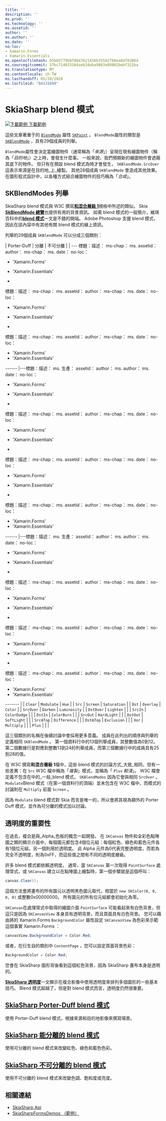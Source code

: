 ```yaml
---
title: ''
description: ''
ms.prod: ''
ms.technology: ''
ms.assetid: ''
author: ''
ms.author: ''
ms.date: ''
no-loc:
- Xamarin.Forms
- Xamarin.Essentials
ms.openlocfilehash: b5b03779b9f0847621456b25582fb8ea04f8386d
ms.sourcegitcommit: 57bc714633364aeb34aba9803e88802bebf321ba
ms.translationtype: MT
ms.contentlocale: zh-TW
ms.lasthandoff: 05/28/2020
ms.locfileid: "84131699"
---
```

# <a name="skiasharp-blend-modes"></a>SkiaSharp blend 模式

[![下載範例 ](~/media/shared/download.png) 下載範例](https://docs.microsoft.com/samples/xamarin/xamarin-forms-samples/skiasharpforms-demos)

這些文章著重于的 [`BlendMode`](xref:SkiaSharp.SKPaint.BlendMode) 屬性 [`SKPaint`](xref:SkiaSharp.SKPaint) 。 `BlendMode`屬性的類型是 [`SKBlendMode`](xref:SkiaSharp.SKBlendMode) ，具有29個成員的列舉。

`BlendMode`屬性會決定當繪圖物件（通常稱為「_來源_」）呈現在現有繪圖物件（稱為「_目的地_」）之上時，會發生什麼事。 一般來說，我們預期新的繪圖物件會遮蔽其底下的物件。 但只有在預設 blend 模式為時才會發生， `SKBlendMode.SrcOver` 這表示來源是在目的地_上_繪製。 其他28個成員 `SKBlendMode` 會造成其他效果。 在圖形程式設計中，以各種方式結合繪圖物件的技巧稱為「_合成_」。

## <a name="the-skblendmodes-enumeration"></a>SKBlendModes 列舉

SkiaSharp blend 模式與 W3C 撰寫[**和混合層級 1**](https://www.w3.org/TR/compositing-1/)規格中所述的類似。 Skia [**SkBlendMode 總覽**](https://skia.org/user/api/SkBlendMode_Overview)也提供有用的背景資訊。 如需 blend 模式的一般簡介，維琪百科中的[**blend 模式**](https://en.wikipedia.org/wiki/Blend_modes)一文是不錯的開端。 Adobe Photoshop 支援 blend 模式，因此在該內容中有其他有關 blend 模式的線上資訊。

列舉的29個成員 `SKBlendMode` 可以分成三個類別：

| Porter-Duff | 分離    | 不可分離 |
| ---
標題：描述： ms-chap： ms. assetid： author： ms-chap： ms. date： no-loc：
- 'Xamarin.Forms'
- 'Xamarin.Essentials'

-
標題：描述： ms-chap： ms. assetid： author： ms-chap： ms. date： no-loc：
- 'Xamarin.Forms'
- 'Xamarin.Essentials'

-
標題：描述： ms-chap： ms. assetid： author： ms-chap： ms. date： no-loc：
- 'Xamarin.Forms'
- 'Xamarin.Essentials'

------ |---標題：描述： ms. 生產： assetid： author： ms. author： ms. date： no-loc：
- 'Xamarin.Forms'
- 'Xamarin.Essentials'

-
標題：描述： ms-chap： ms. assetid： author： ms-chap： ms. date： no-loc：
- 'Xamarin.Forms'
- 'Xamarin.Essentials'

-
標題：描述： ms-chap： ms. assetid： author： ms-chap： ms. date： no-loc：
- 'Xamarin.Forms'
- 'Xamarin.Essentials'

-
標題：描述： ms-chap： ms. assetid： author： ms-chap： ms. date： no-loc：
- 'Xamarin.Forms'
- 'Xamarin.Essentials'

------ |---標題：描述： ms. 生產： assetid： author： ms. author： ms. date： no-loc：
- 'Xamarin.Forms'
- 'Xamarin.Essentials'

-
標題：描述： ms-chap： ms. assetid： author： ms-chap： ms. date： no-loc：
- 'Xamarin.Forms'
- 'Xamarin.Essentials'

-
標題：描述： ms-chap： ms. assetid： author： ms-chap： ms. date： no-loc：
- 'Xamarin.Forms'
- 'Xamarin.Essentials'

-
標題：描述： ms-chap： ms. assetid： author： ms-chap： ms. date： no-loc：
- 'Xamarin.Forms'
- 'Xamarin.Essentials'

------- | | `Clear`     | `Modulate`   | `Hue`         | | `Src`       | `Screen`     | `Saturation`  | | `Dst`       | `Overlay`    | `Color`       | | `SrcOver`   | `Darken`     | `Luminosity`  | | `DstOver`   | `Lighten`    |               | | `SrcIn`     | `ColorDodge` |               | | `DstIn`     | `ColorBurn`  |               | | `SrcOut`    | `HardLight`  |               | | `DstOut`    | `SoftLight`  |               | | `SrcATop`   | `Difference` |               | | `DstATop`   | `Exclusion`  |               | | `Xor`       | `Multiply`   |               | | `Plus`      |              |               |

這三個類別的名稱在後續討論中會採用更多意義。 成員在此列出的順序與列舉的定義相同 `SKBlendMode` 。 第一個資料行中的13個列舉成員，其整數值為0到12。 第二個數據行是對應到整數13到24的列舉成員，而第三個數據行中的成員具有25到28的值。

在 W3C 撰寫**和混合層級 1**檔中，這些 blend 模式的討論方式_大致_相同，但有一些差異：在 `Src` W3C 檔中稱為「_複製_」模式，並稱為「 `Plus` _較淺_」。 W3C 檔會定義不包含在中的_一般_blend 模式， `SKBlendModes` 因為它會與相同 `SrcOver` 。 `Modulate`Blend 模式（在第一個資料行的頂端）並未包含在 W3C 檔中，而模式的討論則在 `Multiply` 前面 `Screen` 。

因為 `Modulate` blend 模式對 Skia 而言是唯一的，所以會將其視為額外的 Porter Duff 模式，並作為可分離的模式加以討論。

## <a name="the-importance-of-transparency"></a>透明度的重要性

在過去，複合是與_Alpha_色板的概念一起開發。 在 `SKCanvas` 物件和全彩色點陣圖之類的顯示介面中，每個圖元都包含4個位元組：每個紅色、綠色和藍色元件各有1個位元組，另一個則用於透明度。 此 Alpha 元件為0代表完整透明度，而若為完全不透明度，則為0xFF，而這些值之間有不同的透明度層級。

許多 blend 模式都依賴透明度。 通常，當 `SKCanvas` 第一次取得 `PaintSurface` 處理常式，或 `SKCanvas` 建立以在點陣圖上繪製時，第一個步驟就是這個呼叫：

```csharp
canvas.Clear();
```

這個方法會將畫布的所有圖元以透明黑色圖元取代，相當於 `new SKColor(0, 0, 0, 0)` 或整數0x00000000。 所有圖元的所有位元組都會初始化為零。

`SKCanvas`在處理常式中取得的繪圖介面 `PaintSurface` 可能看起來有白色背景，但這只是因為 `SKCanvasView` 本身具有透明背景，而且頁面具有白色背景。 您可以藉由將的 Xamarin.Forms `BackgroundColor` 屬性設定 `SKCanvasView` 為色彩來示範這個事實 Xamarin.Forms ：

```csharp
canvasView.BackgroundColor = Color.Red;
```

或者，在衍生自的類別中 `ContentPage` ，您可以設定頁面背景色彩：

```csharp
BackgroundColor = Color.Red;
```

您會在 SkiaSharp 圖形背後看到這個紅色背景，因為 SkiaSharp 畫布本身是透明的。

[**SkiaSharp 透明度**](../../basics/transparency.md)一文顯示在複合影像中使用透明度來排列多個圖形的一些基本技巧。 Blend 模式超越了，但是對 blend 模式而言，透明度仍然很重要。

## <a name="skiasharp-porter-duff-blend-modes"></a>[SkiaSharp Porter-Duff blend 模式](porter-duff.md)

使用 Porter-Duff blend 模式，根據來源和目的地影像來撰寫場景。

## <a name="skiasharp-separable-blend-modes"></a>[SkiaSharp 能分離的 blend 模式](separable.md)

使用可分離的 blend 模式來改變紅色、綠色和藍色色彩。

## <a name="skiasharp-non-separable-blend-modes"></a>[SkiaSharp 不可分離的 blend 模式](non-separable.md)

使用不可分離的 blend 模式來改變色調、飽和度或亮度。

## <a name="related-links"></a>相關連結

- [SkiaSharp Api](https://docs.microsoft.com/dotnet/api/skiasharp)
- [SkiaSharpFormsDemos （範例）](https://docs.microsoft.com/samples/xamarin/xamarin-forms-samples/skiasharpforms-demos)
